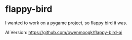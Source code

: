 # flappy-bird
I wanted to work on a pygame project, so flappy bird it was.

AI Version: https://github.com/owenmoogk/flappy-bird-ai
